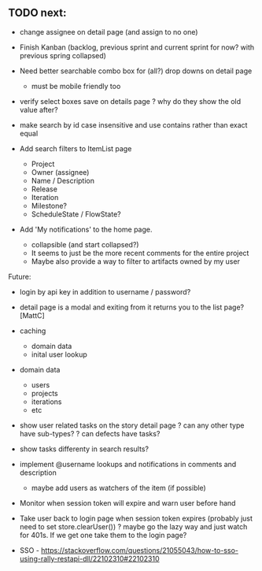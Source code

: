 
## TODO next:

- change assignee on detail page (and assign to no one)

- Finish Kanban (backlog, previous sprint and current sprint for now? with previous spring collapsed)

- Need better searchable combo box for (all?) drop downs on detail page
    - must be mobile friendly too

- verify select boxes save on details page
   ? why do they show the old value after?
- make search by id case insensitive and use contains rather than exact equal

- Add search filters to ItemList page 
  - Project
  - Owner (assignee)
  - Name / Description
  - Release
  - Iteration
  - Milestone?
  - ScheduleState / FlowState? 

- Add 'My notifications' to the home page.
    - collapsible (and start collapsed?)
    - It seems to just be the more recent comments for the entire project
    - Maybe also provide a way to filter to artifacts owned by my user




Future:

- login by api key in addition to username / password?
- detail page is a modal and exiting from it returns you to the list page? [MattC]
- caching
    - domain data
    - inital user lookup
- domain data 
    - users
    - projects 
    - iterations
    - etc
- show user related tasks on the story detail page
   ? can any other type have sub-types? 
   ? can defects have tasks?
- show tasks differenty in search results?   
- implement @username lookups and notifications in comments and description
   - maybe add users as watchers of the item (if possible)
- Monitor when session token will expire and warn user before hand
- Take user back to login page when session token expires (probably just need to set store.clearUser())
    ? maybe go the lazy way and just watch for 401s. If we get one take them to the login page?

- SSO - https://stackoverflow.com/questions/21055043/how-to-sso-using-rally-restapi-dll/22102310#22102310

  
